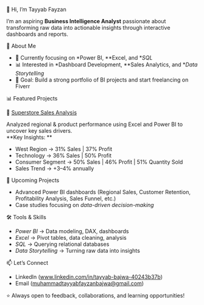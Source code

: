 👋 Hi, I’m Tayyab Fayzan  

I’m an aspiring **Business Intelligence Analyst** passionate about transforming raw data into actionable insights through interactive dashboards and reports.  

🔹 About Me  
- 🎯 Currently focusing on *Power BI, **Excel, and **SQL*  
- 📊 Interested in *Dashboard Development, **Sales Analytics, and **Data Storytelling*  
- 🚀 Goal: Build a strong portfolio of BI projects and start freelancing on Fiverr  

📊 Featured Projects  
 
 🔸 [Superstore Sales Analysis](#)  
 
Analyzed regional & product performance using Excel and Power BI to uncover key sales drivers.  
**Key Insights: **
- West Region → 31% Sales | 37% Profit  
- Technology → 36% Sales | 50% Profit  
- Consumer Segment → 50% Sales | 46% Profit | 51% Quantity Sold  
- Sales Trend → +3–4% annually  

 🔸 Upcoming Projects  
 
- Advanced Power BI dashboards (Regional Sales, Customer Retention, Profitability Analysis, Sales Funnel, etc.)  
- Case studies focusing on *data-driven decision-making*


🛠 Tools & Skills  
- *Power BI* → Data modeling, DAX, dashboards  
- *Excel* → Pivot tables, data cleaning, analysis  
- *SQL* → Querying relational databases  
- *Data Storytelling* → Turning raw data into insights
  

📫 Let’s Connect  
- LinkedIn (www.linkedin.com/in/tayyab-bajwa-40243b37b)  
- Email (muhammadtayyabfayzanbajwa@gmail.com)  

⭐ Always open to feedback, collaborations, and learning opportunities!
<!--
**tayyabbajwa1/tayyabbajwa1** is a ✨ _special_ ✨ repository because its `README.md` (this file) appears on your GitHub profile.

Here are some ideas to get you started:

- 🔭 I’m currently working on ...
- 🌱 I’m currently learning ...
- 👯 I’m looking to collaborate on ...
- 🤔 I’m looking for help with ...
- 💬 Ask me about ...
- 📫 How to reach me: ...
- 😄 Pronouns: ...
- ⚡ Fun fact: ...
-->
